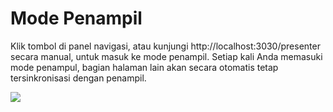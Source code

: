 # Mode Penampil

Klik tombol <carbon-user-speaker class="inline-icon-btn"/> di panel navigasi, atau kunjungi http://localhost:3030/presenter secara manual, untuk masuk ke mode penampil. Setiap kali Anda memasuki mode penampul, bagian halaman lain akan secara otomatis tetap tersinkronisasi dengan penampil.

![](/screenshots/presenter-mode.png)
